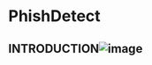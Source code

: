 # PhishDetect

## INTRODUCTION![image](https://github.com/vishak-hk/PhishDetect/assets/87275085/a03280d3-cfda-46d6-96fa-ea973a69b120)
